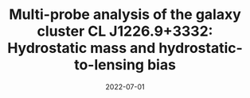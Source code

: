 ---
title: "Multi-probe analysis of the galaxy cluster CL J1226.9+3332: Hydrostatic mass and hydrostatic-to-lensing bias"
collection: "publications"
category: "co_procs"
permalink: /publications/2022EPJWC25700032M
link: https://ui.adsabs.harvard.edu/abs/2022EPJWC.25700032M/abstract
date: 2022-07-01
venue: "mm Universe @ NIKA2 - Observing the mm Universe with the NIKA2 Camera"
citation: "Ruppin, F., Adam, R., Ade, P., et al. (2022), mm Universe @ NIKA2 - Observing the mm Universe with the NIKA2 Camera, 257, 00043."
---